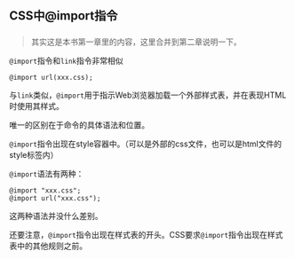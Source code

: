 ## CSS中@import指令
###

> 其实这是本书第一章里的内容，这里合并到第二章说明一下。

`@import`指令和`link`指令非常相似

	@import url(xxx.css);

与`link`类似，`@import`用于指示Web浏览器加载一个外部样式表，并在表现HTML时使用其样式。

唯一的区别在于命令的具体语法和位置。

`@import`指令出现在style容器中。（可以是外部的css文件，也可以是html文件的style标签内）

`@import`语法有两种：
	
	@import "xxx.css";
	@import url("xxx.css");

这两种语法并没什么差别。

还要注意，`@import`指令出现在样式表的开头。CSS要求`@import`指令出现在样式表中的其他规则之前。